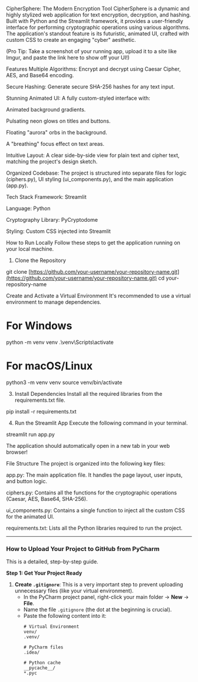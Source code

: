 CipherSphere: The Modern Encryption Tool
CipherSphere is a dynamic and highly stylized web application for text encryption, decryption, and hashing. Built with Python and the Streamlit framework, it provides a user-friendly interface for performing cryptographic operations using various algorithms. The application's standout feature is its futuristic, animated UI, crafted with custom CSS to create an engaging "cyber" aesthetic.

(Pro Tip: Take a screenshot of your running app, upload it to a site like Imgur, and paste the link here to show off your UI!)

Features
Multiple Algorithms: Encrypt and decrypt using Caesar Cipher, AES, and Base64 encoding.

Secure Hashing: Generate secure SHA-256 hashes for any text input.

Stunning Animated UI: A fully custom-styled interface with:

Animated background gradients.

Pulsating neon glows on titles and buttons.

Floating "aurora" orbs in the background.

A "breathing" focus effect on text areas.

Intuitive Layout: A clear side-by-side view for plain text and cipher text, matching the project's design sketch.

Organized Codebase: The project is structured into separate files for logic (ciphers.py), UI styling (ui_components.py), and the main application (app.py).

 Tech Stack
Framework: Streamlit

Language: Python

Cryptography Library: PyCryptodome

Styling: Custom CSS injected into Streamlit

 How to Run Locally
Follow these steps to get the application running on your local machine.

1. Clone the Repository

git clone [https://github.com/your-username/your-repository-name.git](https://github.com/your-username/your-repository-name.git)
cd your-repository-name

Create and Activate a Virtual Environment
It's recommended to use a virtual environment to manage dependencies.

# For Windows
python -m venv venv
.\venv\Scripts\activate

# For macOS/Linux
python3 -m venv venv
source venv/bin/activate

3. Install Dependencies
Install all the required libraries from the requirements.txt file.

pip install -r requirements.txt

4. Run the Streamlit App
Execute the following command in your terminal.

streamlit run app.py

The application should automatically open in a new tab in your web browser!

File Structure
The project is organized into the following key files:

app.py: The main application file. It handles the page layout, user inputs, and button logic.

ciphers.py: Contains all the functions for the cryptographic operations (Caesar, AES, Base64, SHA-256).

ui_components.py: Contains a single function to inject all the custom CSS for the animated UI.

requirements.txt: Lists all the Python libraries required to run the project.


---

### How to Upload Your Project to GitHub from PyCharm

This is a detailed, step-by-step guide.

**Step 1: Get Your Project Ready**

1.  **Create `.gitignore`**: This is a very important step to prevent uploading unnecessary files (like your virtual environment).
    * In the PyCharm project panel, right-click your main folder -> **New** -> **File**.
    * Name the file `.gitignore` (the dot at the beginning is crucial).
    * Paste the following content into it:
        ```
        # Virtual Environment
        venv/
        .venv/

        # PyCharm files
        .idea/

        # Python cache
        __pycache__/
        *.pyc
